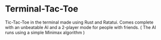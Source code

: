 # Terminal-Tac-Toe 
Tic-Tac-Toe in the terminal made using Rust and Ratatui. Comes complete with an unbeatable AI and a 2-player mode for people with friends.
( The AI runs using a simple Minimax algorithm )
